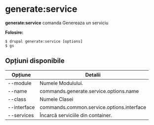 # generate:service
**generate:service** comanda Genereaza un serviciu

**Folosire:**
```
$ drupal generate:service [options] 
$ gs  
```

## Opțiuni disponibile
Opțiune | Detalii
-------|-------------
--module | Numele Modulului.
--name | commands.generate.service.options.name
--class | Numele Clasei
--interface | commands.common.service.options.interface
--services | Încarcă serviciile din container.
